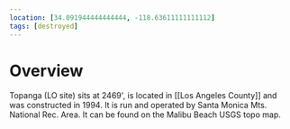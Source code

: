```yaml
---
location: [34.091944444444444, -118.63611111111112]
tags: [destroyed]
---
```


# Overview

Topanga (LO site) sits at 2469', is located in [[Los Angeles County]] and was constructed in 1994. It is run and operated by Santa Monica Mts. National Rec. Area. It can be found on the Malibu Beach USGS topo map.

